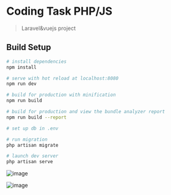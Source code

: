 # Coding Task PHP/JS

> Laravel&vuejs project

## Build Setup

``` bash
# install dependencies
npm install

# serve with hot reload at localhost:8080
npm run dev

# build for production with minification
npm run build

# build for production and view the bundle analyzer report
npm run build --report

# set up db in .env

# run migration
php artisan migrate

# launch dev server
php artisan serve
```
![image](https://user-images.githubusercontent.com/55706752/120857267-7e3f0380-c570-11eb-8669-154691faa9bd.png)

![image](https://user-images.githubusercontent.com/55706752/120857314-8f881000-c570-11eb-8f5b-45a73c6a620f.png)
